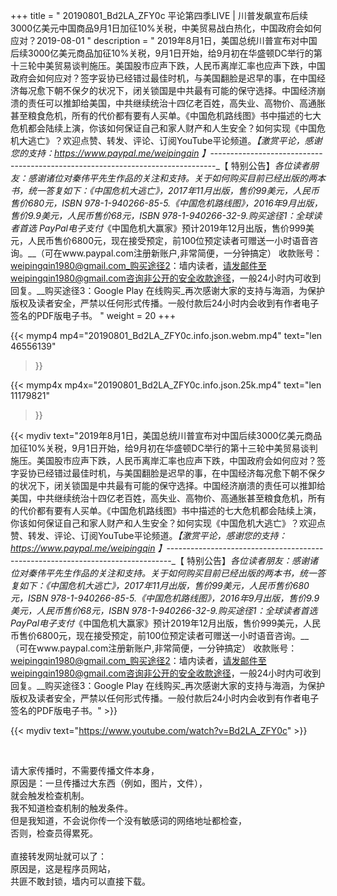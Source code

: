 +++
title = " 20190801_Bd2LA_ZFY0c 平论第四季LIVE | 川普发飙宣布后续3000亿美元中国商品9月1日加征10%关税，中美贸易战白热化，中国政府会如何应对？2019-08-01 "
description = " 2019年8月1日，美国总统川普宣布对中国后续3000亿美元商品加征10%关税，9月1日开始，给9月初在华盛顿DC举行的第十三轮中美贸易谈判施压。美国股市应声下跌，人民币离岸汇率也应声下跌，中国政府会如何应对？签字妥协已经错过最佳时机，与美国翻脸是迟早的事，在中国经济每况愈下朝不保夕的状况下，闭关锁国是中共最有可能的保守选择。中国经济崩溃的责任可以推卸给美国，中共继续统治十四亿老百姓，高失业、高物价、高通胀甚至粮食危机，所有的代价都有要有人买单。《中国危机路线图》书中描述的七大危机都会陆续上演，你该如何保证自己和家人财产和人生安全？如何实现《中国危机大逃亡》？欢迎点赞、转发、评论、订阅YouTube平论频道。_【激赏平论，感谢您的支持：https://www.paypal.me/weipingqin 】_-------------------------------------------------------------------------------_【 特别公告】_各位读者朋友：_感谢诸位对秦伟平先生作品的关注和支持。_关于如何购买目前已经出版的两本书，统一答复如下：_《中国危机大逃亡》，2017年11月出版，售价99美元，人民币售价680元，ISBN 978-1-940266-85-5._《中国危机路线图》，2016年9月出版，售价9.9美元，人民币售价68元，ISBN 978-1-940266-32-9._购买途径1：全球读者首选 PayPal电子支付__《中国危机大赢家》预计2019年12月出版，售价999美元，人民币售价6800元，现在接受预定，前100位预定读者可赠送一小时语音咨询。__（可在www.paypal.com注册新账户,非常简便，一分钟搞定）     收款账号：weipingqin1980@gmail.com_购买途径2：墙内读者，请发邮件至weipingqin1980@gmail.com咨询非公开的安全收款途径，一般24小时内可收到回复。__购买途径3：Google Play 在线购买_再次感谢大家的支持与海涵，为保护版权及读者安全，严禁以任何形式传播。一般付款后24小时内会收到有作者电子签名的PDF版电子书。 "
weight = 20
+++

{{< mymp4 mp4="20190801_Bd2LA_ZFY0c.info.json.webm.mp4" 
text="len 46556139"
>}}

{{< mymp4x  mp4x="20190801_Bd2LA_ZFY0c.info.json.25k.mp4"
text="len 11179821"
>}}


{{< mydiv text="2019年8月1日，美国总统川普宣布对中国后续3000亿美元商品加征10%关税，9月1日开始，给9月初在华盛顿DC举行的第十三轮中美贸易谈判施压。美国股市应声下跌，人民币离岸汇率也应声下跌，中国政府会如何应对？签字妥协已经错过最佳时机，与美国翻脸是迟早的事，在中国经济每况愈下朝不保夕的状况下，闭关锁国是中共最有可能的保守选择。中国经济崩溃的责任可以推卸给美国，中共继续统治十四亿老百姓，高失业、高物价、高通胀甚至粮食危机，所有的代价都有要有人买单。《中国危机路线图》书中描述的七大危机都会陆续上演，你该如何保证自己和家人财产和人生安全？如何实现《中国危机大逃亡》？欢迎点赞、转发、评论、订阅YouTube平论频道。_【激赏平论，感谢您的支持：https://www.paypal.me/weipingqin 】_-------------------------------------------------------------------------------_【 特别公告】_各位读者朋友：_感谢诸位对秦伟平先生作品的关注和支持。_关于如何购买目前已经出版的两本书，统一答复如下：_《中国危机大逃亡》，2017年11月出版，售价99美元，人民币售价680元，ISBN 978-1-940266-85-5._《中国危机路线图》，2016年9月出版，售价9.9美元，人民币售价68元，ISBN 978-1-940266-32-9._购买途径1：全球读者首选 PayPal电子支付__《中国危机大赢家》预计2019年12月出版，售价999美元，人民币售价6800元，现在接受预定，前100位预定读者可赠送一小时语音咨询。__（可在www.paypal.com注册新账户,非常简便，一分钟搞定）     收款账号：weipingqin1980@gmail.com_购买途径2：墙内读者，请发邮件至weipingqin1980@gmail.com咨询非公开的安全收款途径，一般24小时内可收到回复。__购买途径3：Google Play 在线购买_再次感谢大家的支持与海涵，为保护版权及读者安全，严禁以任何形式传播。一般付款后24小时内会收到有作者电子签名的PDF版电子书。" >}}
<br>

{{< mydiv text="https://www.youtube.com/watch?v=Bd2LA_ZFY0c" >}}


<br>

请大家传播时，不需要传播文件本身，<br>
原因是：一旦传播过大东西（例如，图片，文件），<br>
就会触发检查机制。<br>
我不知道检查机制的触发条件。<br>
但是我知道，不会说你传一个没有敏感词的网络地址都检查，<br>
否则，检查员得累死。<br><br>
直接转发网址就可以了：<br>
原因是，这是程序员网站，<br>
共匪不敢封锁，墙内可以直接下载。


